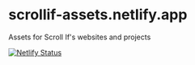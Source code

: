 # scrollif-assets.netlify.app
Assets for Scroll If's websites and projects

[![Netlify Status](https://api.netlify.com/api/v1/badges/88de7d5b-7971-4cc6-9845-487b63d9fb56/deploy-status)](https://app.netlify.com/sites/scrollif-assets/deploys)
